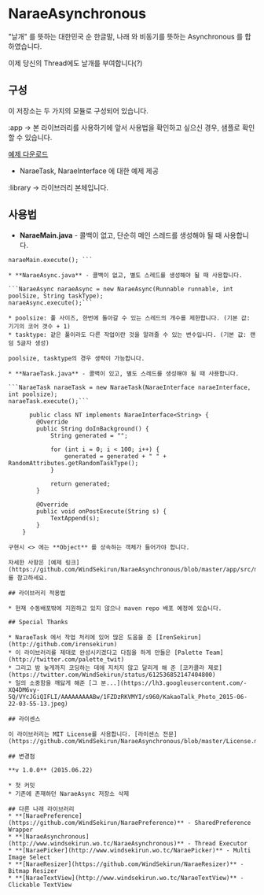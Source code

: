 # NaraeAsynchronous

"날개" 를 뜻하는 대한민국 순 한글말, 나래 와 비동기를 뜻하는 Asynchronous 를 합하였습니다.

이제 당신의 Thread에도 날개를 부여합니다(?) 

## 구성

이 저장소는 두 가지의 모듈로 구성되어 있습니다.

:app -> 본 라이브러리를 사용하기에 앞서 사용법을 확인하고 싶으신 경우, 샘플로 확인할 수 있습니다.

[예제 다운로드](https://github.com/WindSekirun/NaraeAsynchronous/releases)

* NaraeTask, NaraeInterface 에 대한 예제 제공

:library -> 라이브러리 본체입니다.

## 사용법 

* **NaraeMain.java** - 콜백이 없고, 단순히 메인 스레드를 생성해야 될 때 사용합니다.

```NaraeMain naraeMain = new NaraeMain(Runnable runnable);
naraeMain.execute(); ```

* **NaraeAsync.java** - 콜백이 없고, 별도 스레드를 생성해야 될 때 사용합니다.

```NaraeAsync naraeAsync = new NaraeAsync(Runnable runnable, int poolSize, String taskType);
naraeAsync.execute();```

* poolsize: 풀 사이즈, 한번에 돌아갈 수 있는 스레드의 개수를 제한합니다. (기본 값: 기기의 코어 갯수 + 1)
* tasktype: 같은 풀이라도 다른 작업이란 것을 알려줄 수 있는 변수입니다. (기본 값: 랜덤 5글자 생성)

poolsize, tasktype의 경우 생략이 가능합니다.

* **NaraeTask.java** - 콜백이 있고, 별도 스레드를 생성해야 될 때 사용합니다.

```NaraeTask naraeTask = new NaraeTask(NaraeInterface naraeInterface, int poolsize);
naraeTask.execute();```

      public class NT implements NaraeInterface<String> {
        @Override
        public String doInBackground() {
            String generated = "";

            for (int i = 0; i < 100; i++) {
                generated = generated + " " + RandomAttributes.getRandomTaskType();
            }

            return generated;
        }

        @Override
        public void onPostExecute(String s) {
            TextAppend(s);
        }
    }
    
구현시 <> 에는 **Object** 를 상속하는 객체가 들어가야 합니다.
    
자세한 사항은 [예제 링크](https://github.com/WindSekirun/NaraeAsynchronous/blob/master/app/src/main/java/windsekirun/naraeasynchronous/demo/NaraeTaskTestActivity.java)를 참고하세요.

## 라이브러리 적용법

* 현재 수동배포밖에 지원하고 있지 않으나 maven repo 배포 예정에 있습니다. 

## Special Thanks

* NaraeTask 에서 작업 처리에 있어 많은 도움을 준 [IrenSekirun](http://github.com/irensekirun)
* 이 라이브러리를 제대로 완성시키겠다고 다짐을 하게 만들은 [Palette Team](http://twitter.com/palette_twit)
* 그리고 밤 늦게까지 코딩하는 데에 지치지 않고 달리게 해 준 [코카콜라 제로](https://twitter.com/WindSekirun/status/612536852147404800)
* 일의 소중함을 깨닳게 해준 [그 분...](https://lh3.googleusercontent.com/-XQ4DM6vy-5Q/VYcJGiQIFLI/AAAAAAAAABw/1FZDzRKVMYI/s960/KakaoTalk_Photo_2015-06-22-03-55-13.jpeg)

## 라이센스

이 라이브러리는 MIT License를 사용합니다. [라이센스 전문](https://github.com/WindSekirun/NaraeAsynchronous/blob/master/License.md)

## 변경점

**v 1.0.0** (2015.06.22)

* 첫 커밋
* 기존에 존재하던 NaraeAsync 저장소 삭제

## 다른 나래 라이브러리
* **[NaraePreference](https://github.com/WindSekirun/NaraePreference)** - SharedPreference Wrapper
* **[NaraeAsynchronous](http://www.windsekirun.wo.tc/NaraeAsynchronous)** - Thread Executor
* **[NaraePicker](http://www.windsekirun.wo.tc/NaraePicker)** - Multi Image Select
* **[NaraeResizer](https://github.com/WindSekirun/NaraeResizer)** - Bitmap Resizer
* **[NaraeTextView](http://www.windsekirun.wo.tc/NaraeTextView)** - Clickable TextView
